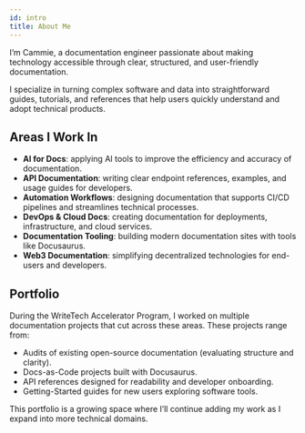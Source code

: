 ```yaml
---
id: intro
title: About Me
---
```


I’m Cammie, a documentation engineer passionate about making technology accessible through clear, structured, and user-friendly documentation.

I specialize in turning complex software and data into straightforward guides, tutorials, and references that help users quickly understand and adopt technical products.

## Areas I Work In
- **AI for Docs**: applying AI tools to improve the efficiency and accuracy of documentation.
- **API Documentation**: writing clear endpoint references, examples, and usage guides for developers.
- **Automation Workflows**: designing documentation that supports CI/CD pipelines and streamlines technical processes.
- **DevOps & Cloud Docs**: creating documentation for deployments, infrastructure, and cloud services.
- **Documentation Tooling**: building modern documentation sites with tools like Docusaurus.
- **Web3 Documentation**: simplifying decentralized technologies for end-users and developers.

## Portfolio

During the WriteTech Accelerator Program, I worked on multiple documentation projects that cut across these areas. These projects range from:

- Audits of existing open-source documentation (evaluating structure and clarity).
- Docs-as-Code projects built with Docusaurus.
- API references designed for readability and developer onboarding.
- Getting-Started guides for new users exploring software tools.

This portfolio is a growing space where I’ll continue adding my work as I expand into more technical domains.


